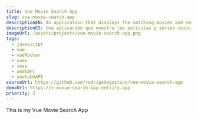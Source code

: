 ```yaml
---
title: Vue Movie Search App
slug: vue-movie-search-app
descriptionEN: An application that displays the matching movies and series based on the term you have entered. From there, you can choose one of the results to see more information.
descriptionES: Una aplicación que muestra las películas y series coincidentes según el término que hayas ingresado. Desde allí, podés elegir uno de los resultados para ver más información.
imageUrl: /assets/projects/vue-movie-search-app.png
tags:
  - javascript
  - vue
  - vueRouter
  - vuex
  - sass
  - omdbAPI
  - youtubeAPI
sourceUrl: https://github.com/rodrigodagostino/vue-movie-search-app
demoUrl: https://v-movie-search-app.netlify.app
priority: 2
---
```


This is my Vue Movie Search App
